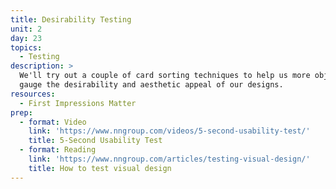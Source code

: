 ```yaml
---
title: Desirability Testing
unit: 2
day: 23
topics:
  - Testing
description: >
  We'll try out a couple of card sorting techniques to help us more objectively
  gauge the desirability and aesthetic appeal of our designs.
resources:
  - First Impressions Matter
prep:
  - format: Video
    link: 'https://www.nngroup.com/videos/5-second-usability-test/'
    title: 5-Second Usability Test
  - format: Reading
    link: 'https://www.nngroup.com/articles/testing-visual-design/'
    title: How to test visual design
---
```


